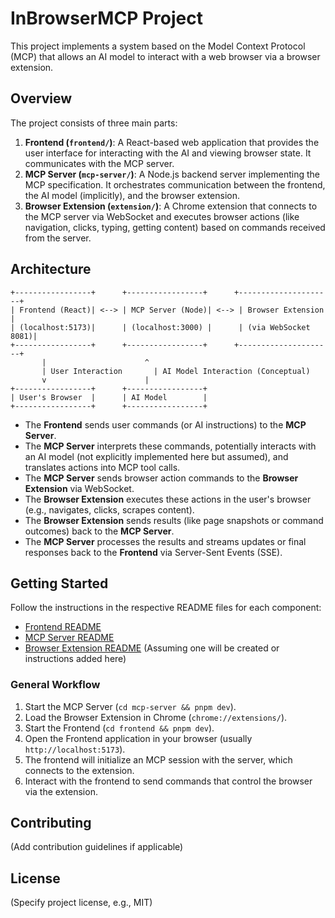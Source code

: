 # InBrowserMCP Project

This project implements a system based on the Model Context Protocol (MCP) that allows an AI model to interact with a web browser via a browser extension.

## Overview

The project consists of three main parts:

1.  **Frontend (`frontend/`)**: A React-based web application that provides the user interface for interacting with the AI and viewing browser state. It communicates with the MCP server.
2.  **MCP Server (`mcp-server/`)**: A Node.js backend server implementing the MCP specification. It orchestrates communication between the frontend, the AI model (implicitly), and the browser extension.
3.  **Browser Extension (`extension/`)**: A Chrome extension that connects to the MCP server via WebSocket and executes browser actions (like navigation, clicks, typing, getting content) based on commands received from the server.

## Architecture

```
+-----------------+      +-----------------+      +---------------------+
| Frontend (React)| <--> | MCP Server (Node)| <--> | Browser Extension   |
| (localhost:5173)|      | (localhost:3000) |      | (via WebSocket 8081)|
+-----------------+      +-----------------+      +---------------------+
       |                      ^
       | User Interaction       | AI Model Interaction (Conceptual)
       v                      |
+-----------------+      +-----------------+
| User's Browser  |      | AI Model        |
+-----------------+      +-----------------+
```

*   The **Frontend** sends user commands (or AI instructions) to the **MCP Server**.
*   The **MCP Server** interprets these commands, potentially interacts with an AI model (not explicitly implemented here but assumed), and translates actions into MCP tool calls.
*   The **MCP Server** sends browser action commands to the **Browser Extension** via WebSocket.
*   The **Browser Extension** executes these actions in the user's browser (e.g., navigates, clicks, scrapes content).
*   The **Browser Extension** sends results (like page snapshots or command outcomes) back to the **MCP Server**.
*   The **MCP Server** processes the results and streams updates or final responses back to the **Frontend** via Server-Sent Events (SSE).

## Getting Started

Follow the instructions in the respective README files for each component:

*   [Frontend README](./frontend/README.md)
*   [MCP Server README](./mcp-server/README.md)
*   [Browser Extension README](./extension/README.md) (Assuming one will be created or instructions added here)

### General Workflow

1.  Start the MCP Server (`cd mcp-server && pnpm dev`).
2.  Load the Browser Extension in Chrome (`chrome://extensions/`).
3.  Start the Frontend (`cd frontend && pnpm dev`).
4.  Open the Frontend application in your browser (usually `http://localhost:5173`).
5.  The frontend will initialize an MCP session with the server, which connects to the extension.
6.  Interact with the frontend to send commands that control the browser via the extension.

## Contributing

(Add contribution guidelines if applicable)

## License

(Specify project license, e.g., MIT)